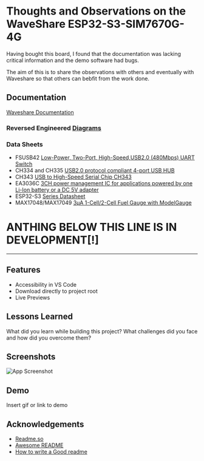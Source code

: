 
# Thoughts and Observations on the WaveShare ESP32-S3-SIM7670G-4G

Having bought this board, I found that the documentation was lacking critical information and the demo software had bugs.

The aim of this is to share the observations with others and eventually with Waveshare so that others can bebfit from the work done.

## Documentation

[Waveshare Documentation](https://www.waveshare.com/wiki/ESP32-S3-SIM7670G-4G)  

### Reversed Engineered [Diagrams](/Diagrams/)

### Data Sheets

- FSUSB42 [Low-Power, Two-Port, High-Speed,USB2.0 (480Mbps) UART Switch](https://www.farnell.com/datasheets/2299789.pdf)
- CH334 and CH335 [USB2.0 protocol compliant 4-port USB HUB](https://static.klayers.net/pdf/2308/CH334DS1-Qinheng_KL-024-0000879.pdf)
- CH343 [USB to High-Speed Serial Chip CH343](https://www.google.com/url?sa=t&source=web&rct=j&opi=89978449&url=https://www.wch-ic.com/downloads/file/296.html&ved=2ahUKEwio6cjA5MCGAxXXbmwGHR4XAc0QFnoECAsQAQ&usg=AOvVaw0A96-5ImuwCusa5MEP8zfA)
- EA3036C [3CH power management IC for applications powered by one Li-Ion battery or a DC 5V adapter](http://www.everanalog.com/Product/ProductEA3036CDetailInfo.aspx)
- ESP32-S3 [Series Datasheet](https://www.espressif.com/en/support/documents/technical-documents?keys=&field_type_tid%5B%5D=842)
- MAX17048/MAX17049 [3μA 1-Cell/2-Cell Fuel Gauge with ModelGauge](https://www.analog.com/media/en/technical-documentation/data-sheets/MAX17048-MAX17049.pdf)

# ANTHING BELOW THIS LINE IS IN DEVELOPMENT[!]

---------------------------------------------------------------

## Features

- Accessibility in VS Code  
- Download directly to project root  
- Live Previews

## Lessons Learned

What did you learn while building this project? What challenges did you face and how did you overcome them?  

## Screenshots

![App Screenshot](https://lanecdr.org/wp-content/uploads/2019/08/placeholder.png)  

## Demo

Insert gif or link to demo  

## Acknowledgements

- [Readme.so](https://github.com/octokatherine/readme.so)
- [Awesome README](https://github.com/matiassingers/awesome-readme)
- [How to write a Good readme](https://bulldogjob.com/news/449-how-to-write-a-good-readme-for-your-github-project)  
